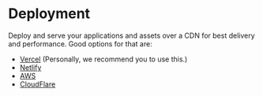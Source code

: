 # Deployment

Deploy and serve your applications and assets over a CDN for best delivery and performance. Good options for that are:

- [Vercel](https://vercel.com/) (Personally, we recommend you to use this.)
- [Netlify](https://www.netlify.com/)
- [AWS](https://aws.amazon.com/cloudfront/)
- [CloudFlare](https://www.cloudflare.com/en-gb/cdn/)
